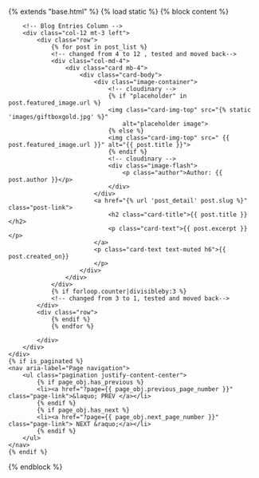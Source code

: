 {% extends "base.html" %}
{% load static %}
{% block content %}

<!-- index.html content starts here -->
<div class="container-fluid">
    <div class="row">

        <!-- Blog Entries Column -->
        <div class="col-12 mt-3 left">
            <div class="row">
                {% for post in post_list %}
                <!-- changed from 4 to 12 , tested and moved back-->
                <div class="col-md-4">
                    <div class="card mb-4">
                        <div class="card-body">
                            <div class="image-container">
                                <!-- cloudinary -->
                                {% if "placeholder" in post.featured_image.url %}
                                <img class="card-img-top" src="{% static 'images/giftboxgold.jpg' %}"
                                    alt="placeholder image">
                                {% else %}
                                <img class="card-img-top" src=" {{ post.featured_image.url }}" alt="{{ post.title }}">
                                {% endif %}
                                <!-- cloudinary -->
                                <div class="image-flash">
                                    <p class="author">Author: {{ post.author }}</p>
                                </div>
                            </div>
                            <a href="{% url 'post_detail' post.slug %}" class="post-link">
                                <h2 class="card-title">{{ post.title }}</h2>
                                <p class="card-text">{{ post.excerpt }}</p>
                            </a>
                            <p class="card-text text-muted h6">{{ post.created_on}}
                            </p>
                        </div>
                    </div>
                </div>
                {% if forloop.counter|divisibleby:3 %}
                <!-- changed from 3 to 1, tested and moved back-->
            </div>
            <div class="row">
                {% endif %}
                {% endfor %}

            </div>
        </div>
    </div>
    {% if is_paginated %}
    <nav aria-label="Page navigation">
        <ul class="pagination justify-content-center">
            {% if page_obj.has_previous %}
            <li><a href="?page={{ page_obj.previous_page_number }}" class="page-link">&laquo; PREV </a></li>
            {% endif %}
            {% if page_obj.has_next %}
            <li><a href="?page={{ page_obj.next_page_number }}" class="page-link"> NEXT &raquo;</a></li>
            {% endif %}
        </ul>
    </nav>
    {% endif %}
</div>

<!-- index.html content ends here -->
{% endblock %}

